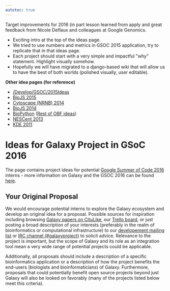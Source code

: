 ```yaml
---
autotoc: true
---
```



Target improvements for 2016 (in part lesson learned from apply and great feedback from Nicole Deflaux and colleagues at Google Genomics.

* Exciting intro at the top of the ideas page.
* We tried to use numbers and metrics in GSOC 2015 application, try to replicate that in that ideas page.
* Each project should start with a very simple and impactful "why" statement. Highlight visually somehow.
* Hopefully we will have migrated to a django-based wiki that will allow us to have the best of both worlds (polished visually, user editable).


**Other idea pages (for reference)**

* [/Develop/GSOC/2015Ideas](/Develop/GSOC/2015Ideas)
* [BioJS 2015](http://biojs.net/gsoc/2015/#project-ideas)
* [Cytoscape (NRNB) 2014](http://nrnb.org/gsoc.html#ideas-tab)
* [BioJS 2014](https://rostlab.org/services/biojs/gsoc.html)
* [BioPython](http://biopython.org/wiki/Google_Summer_of_Code) ([Rest of OBF ideas](http://www.open-bio.org/wiki/Google_Summer_of_Code))
* [NESCent 2013](http://informatics.nescent.org/wiki/Phyloinformatics_Summer_of_Code_2013)
* [KDE 2011](https://community.kde.org/GSoC/2011/Ideas)

# Ideas for Galaxy Project in GSoC 2016

The page contains project ideas for potential [Google Summer of Code 2016](https://developers.google.com/open-source/soc) interns - more information on Galaxy and the GSOC 2016 can be found [here](/Develop/GSOC/2016).


## Your Original Proposal

We would encourage potential interns to explore the Galaxy ecosystem and develop an original idea for a proposal. Possible sources for inspiration including browsing [Galaxy papers on CituLike](http://www.citeulike.org/group/16008/order/to_read,desc,), our [Trello board](https://trello.com/b/75c1kASa/galaxy-development), or just posting a broad description of your interests (preferably in the realm of bioinformatics or computational infrastructure) to our [developement mailing list](http://dev.list.galaxyproject.org/) or [IRC channel (#galaxyproject)](/GetInvolved/#irc_channel) to solicit advice. Relevance to the project is important, but the scope of Galaxy and its role as an integration tool mean a very wide range of potential projects could be applicable.

Additionally, all proposals should include a description of a specific bioinformatics application or a description of how the project benefits the end-users (biologists and bioinformaticians) of Galaxy. Furthermore, proposals that could potentially benefit open source projects beyond just Galaxy will also be looked on favorably (many of the projects listed below meet this criteria).
